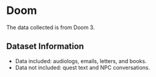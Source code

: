 # Doom

The data collected is from Doom 3. 

## Dataset Information

- Data included: audiologs, emails, letters, and books.
- Data not included: quest text and NPC conversations.
